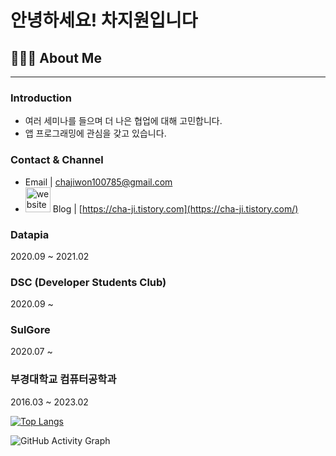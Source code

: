 # 안녕하세요! 차지원입니다

## 👨🏻‍💻 About Me

---

### Introduction

- 여러 세미나를 들으며 더 나은 협업에 대해 고민합니다.
- 앱 프로그래밍에 관심을 갖고 있습니다.

### Contact & Channel

- Email | chajiwon100785@gmail.com
- [<img src='https://cdn.jsdelivr.net/npm/simple-icons@3.0.1/icons/icloud.svg' alt='website' height='40'>](https://cha-ji.tistory.com)  Blog | [https://cha-ji.tistory.com](https://cha-ji.tistory.com/)

### Datapia

2020.09 ~ 2021.02

### DSC (Developer Students Club)

2020.09 ~


### SulGore

2020.07 ~

### 부경대학교 컴퓨터공학과

2016.03 ~ 2023.02

[![Top Langs](https://github-readme-stats.vercel.app/api/top-langs/?username=Cha-Ji)](https://github.com/anuraghazra/github-readme-stats)

![GitHub Activity Graph](https://activity-graph.herokuapp.com/graph?username=Cha-Ji)
